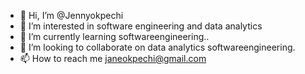 - 👋 Hi, I’m @Jennyokpechi
- 👀 I’m interested in software engineering and data analytics
- 🌱 I’m currently learning softwareengineering..
- 💞️ I’m looking to collaborate on data analytics softwareengineering.
- 📫 How to reach me janeokpechi@gmail.com 

<!---
Jennyokpechi/Jennyokpechi is a ✨ special ✨ repository because its `README.md` (this file) appears on your GitHub profile.
You can click the Preview link to take a look at your changes.
--->

